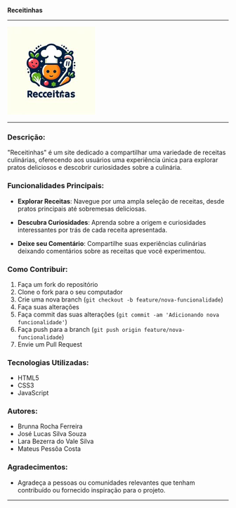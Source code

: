 **Receitinhas**

---

![Receitinhas Logo](/assets/img/Logo/OIG1.jpeg)

---

### Descrição:

"Receitinhas" é um site dedicado a compartilhar uma variedade de receitas culinárias, oferecendo aos usuários uma experiência única para explorar pratos deliciosos e descobrir curiosidades sobre a culinária.

### Funcionalidades Principais:

- **Explorar Receitas**: Navegue por uma ampla seleção de receitas, desde pratos principais até sobremesas deliciosas.
  
- **Descubra Curiosidades**: Aprenda sobre a origem e curiosidades interessantes por trás de cada receita apresentada.

- **Deixe seu Comentário**: Compartilhe suas experiências culinárias deixando comentários sobre as receitas que você experimentou.

### Como Contribuir:

1. Faça um fork do repositório
2. Clone o fork para o seu computador
3. Crie uma nova branch (`git checkout -b feature/nova-funcionalidade`)
4. Faça suas alterações
5. Faça commit das suas alterações (`git commit -am 'Adicionando nova funcionalidade'`)
6. Faça push para a branch (`git push origin feature/nova-funcionalidade`)
7. Envie um Pull Request

### Tecnologias Utilizadas:

- HTML5
- CSS3
- JavaScript

### Autores:

- Brunna Rocha Ferreira 
- José Lucas Silva Souza 
- Lara Bezerra do Vale Silva 
- Mateus Pessôa Costa 


### Agradecimentos:

- Agradeça a pessoas ou comunidades relevantes que tenham contribuído ou fornecido inspiração para o projeto.

---
